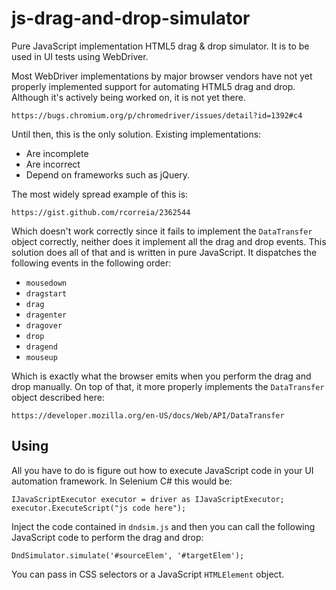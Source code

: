 # js-drag-and-drop-simulator
Pure JavaScript implementation HTML5 drag & drop simulator. It is to be used in UI tests using WebDriver.

Most WebDriver implementations by major browser vendors have not yet properly implemented support for automating HTML5 drag and drop. Although it's actively being worked on, it is not yet there.

	https://bugs.chromium.org/p/chromedriver/issues/detail?id=1392#c4

Until then, this is the only solution. Existing implementations:

* Are incomplete
* Are incorrect
* Depend on frameworks such as jQuery.

The most widely spread example of this is:

	https://gist.github.com/rcorreia/2362544

Which doesn't work correctly since it fails to implement the `DataTransfer` object correctly, neither does it implement all the drag and drop events. This solution does all of that and is written in pure JavaScript. It dispatches the following events in the following order:

* `mousedown`
* `dragstart`
* `drag`
* `dragenter`
* `dragover`
* `drop`
* `dragend`
* `mouseup`

Which is exactly what the browser emits when you perform the drag and drop manually. On top of that, it more properly implements the `DataTransfer` object described here:

	https://developer.mozilla.org/en-US/docs/Web/API/DataTransfer

## Using
All you have to do is figure out how to execute JavaScript code in your UI automation framework. In Selenium C# this would be:

	IJavaScriptExecutor executor = driver as IJavaScriptExecutor;
	executor.ExecuteScript("js code here");

Inject the code contained in `dndsim.js` and then you can call the following JavaScript code to perform the drag and drop:

	DndSimulator.simulate('#sourceElem', '#targetElem');

You can pass in CSS selectors or a JavaScript `HTMLElement` object.
